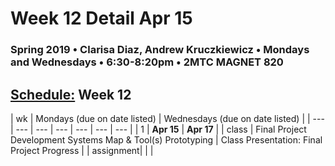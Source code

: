 # Week 12 Detail Apr 15

### Spring 2019 • Clarisa Diaz, Andrew Kruczkiewicz • Mondays and Wednesdays • 6:30-8:20pm • 2MTC MAGNET 820

## [Schedule:](./) Week 12

| wk | Mondays \(due on date listed\) | Wednesdays \(due on date listed\) |
| --- | --- | --- | --- | --- | --- | --- |
| 1 | **Apr 15** | **Apr 17** |
| class | Final Project Development Systems Map & Tool(s) Prototyping  | Class Presentation: Final Project Progress  |
| assignment|   |   |
